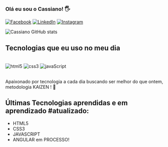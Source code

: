 ### Olá eu sou o Cassiano! 🖐️

[![Facebook](https://img.shields.io/badge/Facebook-1877F2?style=for-the-badge&logo=facebook&logoColor=white)](https://www.facebook.com/lucas.cassiano.165/)
[![LinkedIn](https://img.shields.io/badge/LinkedIn-0077B5?style=for-the-badge&logo=linkedin&logoColor=white)](https://www.linkedin.com/in/lucas-cassiano-295740140/)
[![Instagram](https://img.shields.io/badge/Instagram-E4405F?style=for-the-badge&logo=instagram&logoColor=white)](https://www.instagram.com/lucascassianomm/)

![Cassiano GitHub stats](https://github-readme-stats.vercel.app/api?username=LcCassiano&show_icons=true&theme=radical)

## Tecnologias que eu uso no meu dia

<div style="display: inline_block"><br/>
 <img align="center"  alt="html5" src="https://img.shields.io/badge/HTML5-E34F26?style=for-the-badge&logo=html5&logoColor=white"/>
 <img align="center"  alt="css3" src="https://img.shields.io/badge/CSS3-1572B6?style=for-the-badge&logo=css3&logoColor=white"/>
 <img align="center"  alt="javaScript" src="https://img.shields.io/badge/JavaScript-323330?style=for-the-badge&logo=javascript&logoColor=F7DF1E"/>
</div></br>

Apaixonado por tecnologia a cada dia buscando ser melhor do que ontem, metodologia KAIZEN ! 👊

## Últimas Tecnologias aprendidas e em aprendizado #atualizado:
- HTML5
- CSS3
- JAVASCRIPT
- ANGULAR em PROCESSO!
